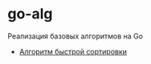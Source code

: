 # go-alg
Реализация базовых алгоритмов на Go

* [Алгоритм быстрой сортировки](sorting/quicksort.go)
